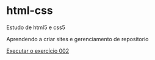 # html-css
 Estudo de html5 e css5

 Aprendendo a criar sites e gerenciamento de repositorio

 <a href="https://pceraa.github.io/html-css/Exercicios/ex002/"> Executar o exercício 002
